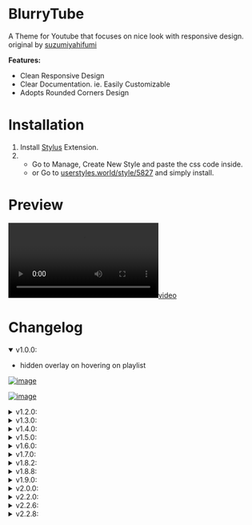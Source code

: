 # BlurryTube

A Theme for Youtube that focuses on nice look with responsive design. original by [suzumiyahifumi](https://userstyles.world/user/suzumiyahifumi)

**Features:**

- Clean Responsive Design
- Clear Documentation. ie. Easily Customizable
- Adopts Rounded Corners Design

# [](https://github.com/MSOB7YY/blurry-tube#installation)Installation

1.  Install [Stylus](https://chrome.google.com/webstore/detail/stylus/clngdbkpkpeebahjckkjfobafhncgmne?hl=en) Extension.
2.  - Go to Manage, Create New Style and paste the css code inside.
    - or Go to [userstyles.world/style/5827](https://userstyles.world/style/5827/blurrytube-a-youtube-blurry-theme) and simply install.

# Preview

[![video](2022-07-25.v2.mp4)](https://user-images.githubusercontent.com/85245079/181050844-6325f33c-9e4b-4919-a692-3b5067c33cd2.mp4)

# Changelog

<details open=""><summary>v1.0.0:</summary>

- hidden overlay on hovering on playlist

[![image](https://user-images.githubusercontent.com/85245079/181034878-d4e20437-6ed3-4575-8402-c3c855a9fc71.png)](https://user-images.githubusercontent.com/85245079/181034878-d4e20437-6ed3-4575-8402-c3c855a9fc71.png)

[![image](https://user-images.githubusercontent.com/85245079/181034274-472ee6a6-98cd-46fb-950d-d937db093c2d.png)](https://user-images.githubusercontent.com/85245079/181034274-472ee6a6-98cd-46fb-950d-d937db093c2d.png)

</details><details><summary>v1.2.0:</summary>

- Applied theme to Filter Chips

[![image](https://user-images.githubusercontent.com/85245079/181033237-b99a1f1b-83dc-4770-add6-4560e7dca2f6.png)](https://user-images.githubusercontent.com/85245079/181033237-b99a1f1b-83dc-4770-add6-4560e7dca2f6.png)

- Video Player Design Changes, Blurriness indeed.
- Playlist is Responsive now.

</details>

<details><summary>v1.3.0:</summary>

- BLURRINESS behind video title

- pushed title to the right a liiil bit

- like & dislike box is now responsive, doesnt break even with playlist style applied (idk how those are related)

- Notification Menu Blurry Background with Rounded Thumbnails

</details>

<details><summary>v1.4.0:</summary>

- Blurry Duration Box on Video Thumbnail

[![image](https://user-images.githubusercontent.com/85245079/181038332-c0cbcc29-d3bc-4e32-9971-a7fc9c62324a.png)](https://user-images.githubusercontent.com/85245079/181038332-c0cbcc29-d3bc-4e32-9971-a7fc9c62324a.png)

- Rounded Box and Buttons on video hover in Main Page

[![image](https://user-images.githubusercontent.com/85245079/181037702-9cee5402-ac4d-4461-bd86-d623be71dabd.png)](https://user-images.githubusercontent.com/85245079/181037702-9cee5402-ac4d-4461-bd86-d623be71dabd.png)

</details>

<details><summary>v1.5.0:</summary>
   
  * Blur to Dropdown Menus
  * Home Screen Thumbnail bg-overlay Roundness and Scale
  * Duration Box in Playlist is a bit smaller now
</details>

<details><summary>v1.6.0:</summary>
   
  * Applied Style to Auto Generated moments Section
  * Small fixes and addings
</details>

<details><summary>v1.7.0:</summary>
   
  * End Cards now got a nice look
  * Save to playlist card got the same
  * next button hover too got it
  * Some Scrollbar fixes
  * video player got blurry bg now yeey
  
</details>

<details><summary>v1.8.2:</summary>
   
  * Blur For Notification Shade
  * Fixed (Watch-later & Add to Queue) Overlay and applied style to them
  * End Screen duration box got a nicer look
  * Small Fixes
  
</details>

<details><summary>v1.8.8:</summary>
   
  * Fixed Chips Finally
  
</details>

<details><summary>v1.9.0:</summary>
   
  * Account Menu Blurry
  * Chapters Panel too
  * Fixed Playlist in Recommentaions
  
</details>

<details><summary>v2.0.0:</summary>
   
  * Lots of Fixes and Improvements on Video Container
  * Checkboxes and Toasts.. more fancy
  
</details>

<details><summary>v2.2.0:</summary>
   
  * Adjusted Text Colors and weight for better look
  * Live Chat got the style now
  * Fixed Home Screen Chips
  * Commenting Box looks better
  * "Pinned by" is aligned beside the author name
  * Show more button looks batter
  * some smol fixes
</details>

<details><summary>v2.2.6:</summary>
   
  * Small Fixes to Video Player, it looks normal now lmao
  * Fixed Scrollbar
</details>
<details><summary>v2.2.8:</summary>
   
  * Some Improvements and fixes that i forgot
</details>
